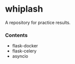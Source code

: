 # whiplash
A repository for practice results.

### Contents
- flask-docker
- flask-celery
- asyncio

